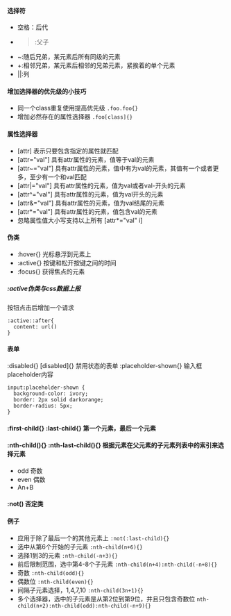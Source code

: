 #### 选择符
* 空格：后代
* >:父子
* ~:随后兄弟，某元素后所有同级的元素
* +:相邻兄弟，某元素后相邻的兄弟元素，紧挨着的单个元素
* ||:列

#### 增加选择器的优先级的小技巧
* 同一个class重复使用提高优先级
`.foo.foo{}`
* 增加必然存在的属性选择器 
`.foo[class]{}`

#### 属性选择器
* [attr]  表示只要包含指定的属性就匹配
* [attr="val"]  具有attr属性的元素，值等于val的元素
* [attr~="val"]  具有attr属性的元素，值中有为val的元素，其值有一个或者更多，至少有一个和val匹配
* [attr|="val"]  具有attr属性的元素，值为val或者val-开头的元素 
* [attr^="val"]  具有attr属性的元素，值为val开头的元素  
* [attr&="val"]  具有attr属性的元素，值为val结尾的元素 
* [attr*="val"]  具有attr属性的元素，值包含val的元素 
* 忽略属性值大小写支持以上所有 [attr*="val" i]

#### 伪类
* :hover{} 光标悬浮到元素上
* :active{} 按键和松开按键之间的时间
* :focus{} 获得焦点的元素

##### :active伪类与css数据上报
按钮点击后增加一个请求
```
:active::after{
  content: url()
}
```

#### 表单
:disabled{}  [disabled]{} 禁用状态的表单
:placeholder-shown{}  输入框placeholder内容
```
input:placeholder-shown {
  background-color: ivory;
  border: 2px solid darkorange;
  border-radius: 5px;
}
```
#### :first-child{}  :last-child{}  第一个元素，最后一个元素
#### :nth-child(){} :nth-last-child(){} 根据元素在父元素的子元素列表中的索引来选择元素
* odd 奇数
* even 偶数
* An+B 

#### :not()  否定类

#### 例子
* 应用于除了最后一个的其他元素上
`:not(:last-child){}`
* 选中从第6个开始的子元素
`:nth-child(n+6){}`
* 选择1到3的元素
`:nth-child(-n+3){}`
* 前后限制范围，选中第4-8个子元素
`:nth-child(n+4):nth-child(-n+8){}`
* 奇数
`:nth-child(odd){}`
* 偶数位
`:nth-child(even){}`
* 间隔子元素选择，1,4,7,10
`:nth-child(3n+1){}`
* 多个选择器，选中的子元素是从第2位到第9位，并且只包含奇数位
`nth-child(n+2):nth-child(odd):nth-child(-n+9){}`


